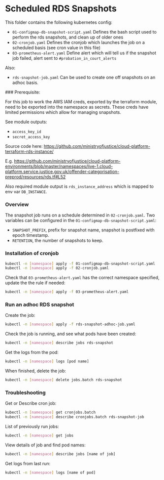 # Scheduled RDS Snapshots

This folder contains the following kubernetes config:

- `01-configmap-db-snapshot-script.yaml` Defines the bash script used to perform the rds snapshots, and clean up of older ones 
- `02-cronjob.yaml` Defines the cronjob which launches the job on a scheduled basis (see cron value in this file)
- `03-prometheus-alert.yaml` Define alert which will tell us if the snapshot job failed, alert sent to `#probation_in_court_alerts`

Also:

- `rds-snapshot-job.yaml` Can be used to create one off snapshots on an adhoc basis.

### Prerequisite:

For this job to work the AWS IAM creds, exported by the terraform module, need to be exported into the namespace as secrets.  These creds have limited permissions which allow for managing snapshots.

See module outputs:
 - `access_key_id`
 - `secret_access_key`

Source code here: <https://github.com/ministryofjustice/cloud-platform-terraform-rds-instance/>

E.g. <https://github.com/ministryofjustice/cloud-platform-environments/blob/master/namespaces/live-1.cloud-platform.service.justice.gov.uk/offender-categorisation-preprod/resources/rds.tf#L52>

Also required module output is `rds_instance_address` which is mapped to env var `DB_INSTANCE`.

### Overview

The snapshot job runs on a schedule determined in `02-cronjob.yaml`.  Two variables can be configured in the `01-configmap-db-snapshot-script.yaml`:

- `SNAPSHOT_PREFIX`, prefix for snapshot name, snapshot is postfixed with epoch timestamp.
- `RETENTION`, the number of snapshots to keep.

### Installation of cronjob

```bash
kubectl -n [namespace] apply -f 01-configmap-db-snapshot-script.yaml
kubectl -n [namespace] apply -f 02-cronjob.yaml
```

Check that `03-prometheus-alert.yaml` has the correct namespace specified, update the the rule if needed:

```bash
kubectl -n [namespace] apply -f 03-prometheus-alert.yaml
```

### Run an adhoc RDS snapshot

Create the job:

```bash
kubectl -n [namespace] apply -f rds-snapshot-adhoc-job.yaml
```

Check the job is running, and see what pods have been created:

```bash
kubectl -n [namespace] describe jobs rds-snapshot
```

Get the logs from the pod:

```bash
kubectl -n [namespace] logs [pod name]
```

When finished, delete the job:

```bash
kubectl -n [namespace] delete jobs.batch rds-snapshot
```

### Troubleshooting

Get or Describe cron job:

```bash
kubectl -n [namespace] get cronjobs.batch
kubectl -n [namespace] describe cronjobs.batch rds-snapshot-job
```

List of previously run jobs:

```bash
kubectl -n [namespace] get jobs
```

View details of job and find pod names:

```bash
kubectl -n [namespace] describe jobs [name of job]
```

Get logs from last run:

```bash
kubectl -n [namespace] logs [name of pod]
```
